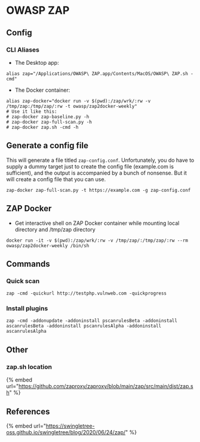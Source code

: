 # OWASP ZAP

## Config

### CLI Aliases

* The Desktop app:

```text
alias zap="/Applications/OWASP\ ZAP.app/Contents/MacOS/OWASP\ ZAP.sh -cmd"

```

* The Docker container:

```text
alias zap-docker="docker run -v $(pwd):/zap/wrk/:rw -v /tmp/zap:/tmp/zap/:rw -t owasp/zap2docker-weekly"
# Use it like this: 
# zap-docker zap-baseline.py -h
# zap-docker zap-full-scan.py -h
# zap-docker zap.sh -cmd -h
```

## Generate a config file

This will generate a file titled `zap-config.conf`. Unfortunately, you do have to supply a dummy target just to create the config file \(example.com is sufficient\), and the output is accompanied by a bunch of nonsense. But it will create a config file that you can use.

```text
zap-docker zap-full-scan.py -t https://example.com -g zap-config.conf
```



## ZAP Docker

* Get interactive shell on ZAP Docker container while mounting local directory and /tmp/zap directory

```text
docker run -it -v $(pwd):/zap/wrk/:rw -v /tmp/zap/:/tmp/zap/:rw --rm owasp/zap2docker-weekly /bin/sh
```

## Commands

### Quick scan

```text
zap -cmd -quickurl http://testphp.vulnweb.com -quickprogress
```

### Install plugins

```text
zap -cmd -addonupdate -addoninstall pscanrulesBeta -addoninstall ascanrulesBeta -addoninstall pscanrulesAlpha -addoninstall ascanrulesAlpha
```

## Other

### zap.sh location

{% embed url="https://github.com/zaproxy/zaproxy/blob/main/zap/src/main/dist/zap.sh" %}



## References

{% embed url="https://swingletree-oss.github.io/swingletree/blog/2020/06/24/zap/" %}




